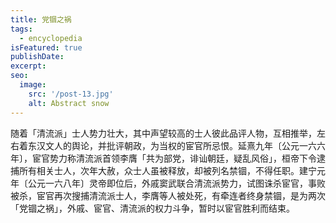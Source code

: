 ```yaml
---
title: 党锢之祸
tags:
  - encyclopedia
isFeatured: true
publishDate: 
excerpt: 
seo:
  image:
    src: '/post-13.jpg'
    alt: Abstract snow
---
```


随着「清流派」士人势力壮大，其中声望较高的士人彼此品评人物，互相推举，左右着东汉文人的舆论，并批评朝政，为当权的宦官所忌恨。延熹九年〔公元一六六年〕，宦官势力称清流派首领李膺「共为部党，诽讪朝廷，疑乱风俗」，桓帝下令逮捕所有相关士人，次年大赦，众士人虽被释放，却被列名禁锢，不得任职。建宁元年〔公元一六八年〕灵帝即位后，外戚窦武联合清流派势力，试图诛杀宦官，事败被杀，宦官再次搜捕清流派士人，李膺等人被处死，有牵连者终身禁锢，是为两次「党锢之祸」，外戚、宦官、清流派的权力斗争，暂时以宦官胜利而结束。
